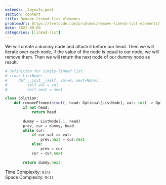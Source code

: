 ```yaml
---
extends: _layouts.post
section: content
title: Remove linked list elements
problemUrl: https://leetcode.com/problems/remove-linked-list-elements/
date: 2022-09-09
categories: [linked-list]
---
```


We will create a dummy node and attach it before our head. Then we will iterate over each node, if the value of the node is equal to our node, we will remove them. Then we will return the next node of our dummy node as result.

```python
# Definition for singly-linked list.
# class ListNode:
#     def __init__(self, val=0, next=None):
#         self.val = val
#         self.next = next

class Solution:
    def removeElements(self, head: Optional[ListNode], val: int) -> Optional[ListNode]:
        if not head:
            return head
        
        dummy = ListNode(-1, head)
        prev, cur = dummy, head
        while cur:
            if cur.val == val:
                prev.next = cur.next
            else:
                prev = cur
            cur = cur.next
        
        return dummy.next
```

Time Complexity: `O(n)` <br/>
Space Complexity: `O(1)`